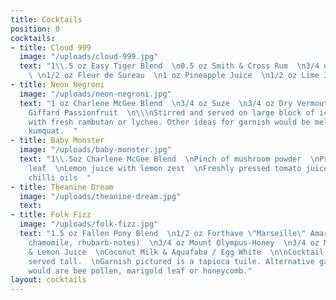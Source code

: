 ```yaml
---
title: Cocktails
position: 0
cocktails:
- title: Cloud 999
  image: "/uploads/cloud-999.jpg"
  text: "1\\.5 oz Easy Tiger Blend  \n0.5 oz Smith & Cross Rum  \n3/4 oz Almond Orgeat
    \ \n1/2 oz Fleur de Sureau  \n1 oz Pineapple Juice  \n1/2 oz Lime Juice"
- title: Neon Negroni
  image: "/uploads/neon-negroni.jpg"
  text: "1 oz Charlene McGee Blend  \n3/4 oz Suze  \n3/4 oz Dry Vermouth  \n3/4 oz
    Giffard Passionfruit  \n\\\nStirred and served on large block of ice.  \nGarnish
    with fresh rambutan or lychee. Other ideas for garnish would be melon, dragonfruit,
    kumquat.  "
- title: Baby Monster
  image: "/uploads/baby-monster.jpg"
  text: "1\\.5oz Charlene McGee Blend  \nPinch of mushroom powder  \nPressed marigold
    leaf  \nLemon juice with lemon zest  \nFreshly pressed tomato juice  \nSesame
    chilli oils  "
- title: Theanine Dream
  image: "/uploads/theanine-dream.jpg"
  text: 
- title: Folk Fizz
  image: "/uploads/folk-fizz.jpg"
  text: "1.5 oz Fallen Pony Blend  \n1/2 oz Forthave \"Marseille\" Amaro (eucalyptus,
    chamomile, rhubarb-notes)  \n3/4 oz Mount Olympus-Honey  \n3/4 oz Mandarin Juice
    & Lemon Juice  \nCoconut Milk & Aquafaba / Egg White  \n\nCocktail is shaken and
    served tall.  \nGarnish pictured is a tapioca tuile. Alternative garnish ideas
    would are bee pollen, marigold leaf or honeycomb."
layout: cocktails
---
```


